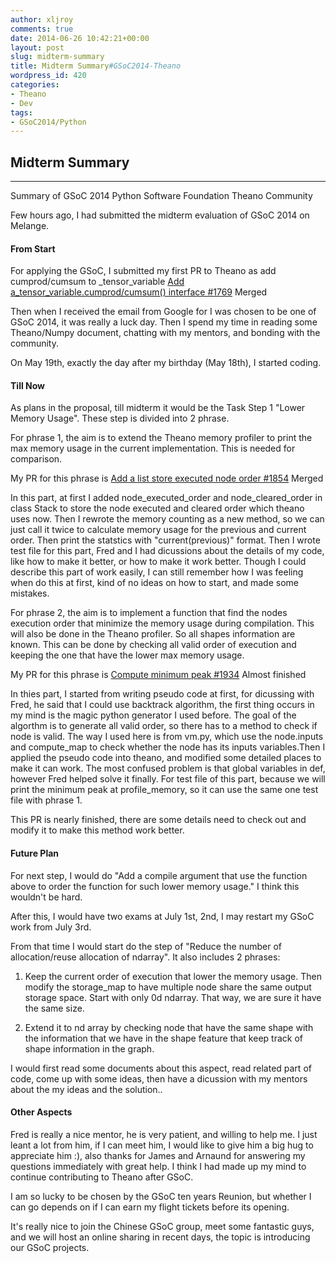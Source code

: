 ```yaml
---
author: xljroy
comments: true
date: 2014-06-26 10:42:21+00:00
layout: post
slug: midterm-summary
title: Midterm Summary#GSoC2014-Theano
wordpress_id: 420
categories:
- Theano
- Dev
tags:
- GSoC2014/Python
---
```


## Midterm Summary





* * *




Summary of GSoC 2014 Python Software Foundation Theano Community




Few hours ago, I had submitted the midterm evaluation of GSoC 2014 on Melange.





#### From Start




For applying the GSoC, I submitted my first PR to Theano as add cumprod/cumsum to _tensor_variable [Add a_tensor_variable.cumprod/cumsum() interface #1769](https://github.com/Theano/Theano/pull/1769) Merged




Then when I received the email from Google for I was chosen to be one of GSoC 2014, it was really a luck day. Then I spend my time in reading some Theano/Numpy document, chatting with my mentors, and bonding with the community.




On May 19th, exactly the day after my birthday (May 18th), I started coding.





#### Till Now




As plans in the proposal, till midterm it would be the Task Step 1 "Lower Memory Usage". These step is divided into 2 phrase.




For phrase 1, the aim is to extend the Theano memory profiler to print the max memory usage in the current implementation. This is needed for comparison.




My PR for this phrase is [Add a list store executed node order #1854](https://github.com/Theano/Theano/pull/1854) Merged




In this part, at first I added node_executed_order and node_cleared_order in class Stack to store the node executed and cleared order which theano uses now. Then I rewrote the memory counting as a new method, so we can just call it twice to calculate memory usage for the previous and current order. Then print the statstics with "current(previous)" format. Then I wrote test file for this part, Fred and I had dicussions about the details of my code, like how to make it better, or how to make it work better. Though I could describe this part of work easily, I can still remember how I was feeling when do this at first, kind of no ideas on how to start, and made some mistakes.




For phrase 2, the aim is to implement a function that find the nodes execution order that minimize the memory usage during compilation. This will also be done in the Theano profiler. So all shapes information are known. This can be done by checking all valid order of execution and keeping the one that have the lower max memory usage.




My PR for this phrase is [Compute minimum peak #1934](https://github.com/Theano/Theano/pull/1934) Almost finished




In thies part, I started from writing pseudo code at first, for dicussing with Fred, he said that I could use backtrack algorithm, the first thing occurs in my mind is the magic python generator I used before. The goal of the algorthm is to generate all valid order, so there has to a method to check if node is valid. The way I used here is from vm.py, which use the node.inputs and compute_map to check whether the node has its inputs variables.Then I applied the pseudo code into theano, and modified some detailed places to make it can work. The most confused problem is that global variables in def, however Fred helped solve it finally. For test file of this part, because we will print the minimum peak at profile_memory, so it can use the same one test file with phrase 1.




This PR is nearly finished, there are some details need to check out and modify it to make this method work better.





#### Future Plan




For next step, I would do "Add a compile argument that use the function above to order the function for such lower memory usage." I think this wouldn't be hard.




After this, I would have two exams at July 1st, 2nd, I may restart my GSoC work from July 3rd.




From that time I would start do the step of "Reduce the number of allocation/reuse allocation of ndarray". It also includes 2 phrases:







  1. Keep the current order of execution that lower the memory usage. Then modify the storage_map to have multiple node share the same output storage space. Start with only 0d ndarray. That way, we are sure it have the same size.


  2. Extend it to nd array by checking node that have the same shape with the information that we have in the shape feature that keep track of shape information in the graph.




I would first read some documents about this aspect, read related part of code, come up with some ideas, then have a dicussion with my mentors about the my ideas and the solution..





#### Other Aspects




Fred is really a nice mentor, he is very patient, and willing to help me. I just leant a lot from him, if I can meet him, I would like to give him a big hug to appreciate him :), also thanks for James and Arnaund for answering my questions immediately with great help. I think I had made up my mind to continue contributing to Theano after GSoC.




I am so lucky to be chosen by the GSoC ten years Reunion, but whether I can go depends on if I can earn my flight tickets before its opening.




It's really nice to join the Chinese GSoC group, meet some fantastic guys, and we will host an online sharing in recent days, the topic is introducing our GSoC projects.
